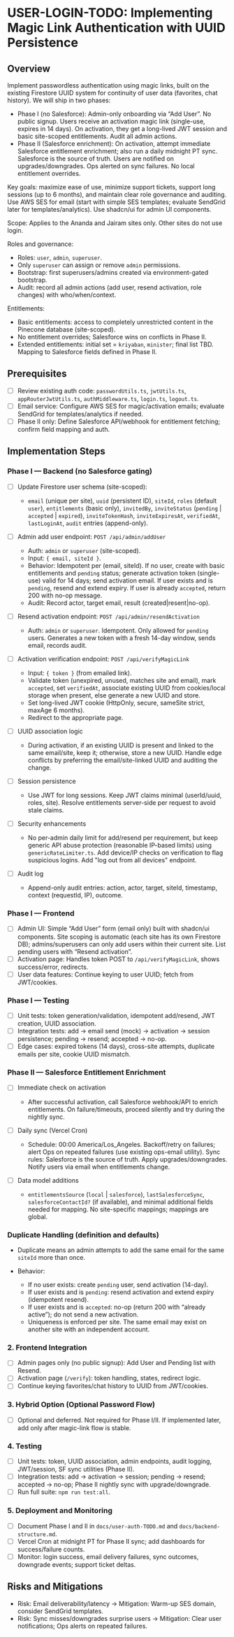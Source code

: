 # USER-LOGIN-TODO: Implementing Magic Link Authentication with UUID Persistence

## Overview

Implement passwordless authentication using magic links, built on the existing Firestore UUID system for continuity of
user data (favorites, chat history). We will ship in two phases:

- Phase I (no Salesforce): Admin-only onboarding via “Add User”. No public signup. Users receive an activation magic
  link (single-use, expires in 14 days). On activation, they get a long-lived JWT session and basic site-scoped
  entitlements. Audit all admin actions.
- Phase II (Salesforce enrichment): On activation, attempt immediate Salesforce entitlement enrichment; also run a daily
  midnight PT sync. Salesforce is the source of truth. Users are notified on upgrades/downgrades. Ops alerted on sync
  failures. No local entitlement overrides.

Key goals: maximize ease of use, minimize support tickets, support long sessions (up to 6 months), and maintain clear
role governance and auditing. Use AWS SES for email (start with simple SES templates; evaluate SendGrid later for
templates/analytics). Use shadcn/ui for admin UI components.

Scope: Applies to the Ananda and Jairam sites only. Other sites do not use login.

Roles and governance:

- Roles: `user`, `admin`, `superuser`.
- Only `superuser` can assign or remove `admin` permissions.
- Bootstrap: first superusers/admins created via environment-gated bootstrap.
- Audit: record all admin actions (add user, resend activation, role changes) with who/when/context.

Entitlements:

- Basic entitlements: access to completely unrestricted content in the Pinecone database (site-scoped).
- No entitlement overrides; Salesforce wins on conflicts in Phase II.
- Extended entitlements: initial set = `kriyaban`, `minister`; final list TBD. Mapping to Salesforce fields defined in
  Phase II.

## Prerequisites

- [ ] Review existing auth code: `passwordUtils.ts`, `jwtUtils.ts`, `appRouterJwtUtils.ts`, `authMiddleware.ts`,
      `login.ts`, `logout.ts`.
- [ ] Email service: Configure AWS SES for magic/activation emails; evaluate SendGrid for templates/analytics if needed.
- [ ] Phase II only: Define Salesforce API/webhook for entitlement fetching; confirm field mapping and auth.

## Implementation Steps

### Phase I — Backend (no Salesforce gating)

- [ ] Update Firestore user schema (site-scoped):

  - `email` (unique per site), `uuid` (persistent ID), `siteId`, `roles` (default `user`), `entitlements` (basic only),
    `invitedBy`, `inviteStatus` (`pending` | `accepted` | `expired`), `inviteTokenHash`, `inviteExpiresAt`,
    `verifiedAt`, `lastLoginAt`, `audit` entries (append-only).

- [ ] Admin add user endpoint: `POST /api/admin/addUser`

  - Auth: `admin` or `superuser` (site-scoped).
  - Input: `{ email, siteId }`.
  - Behavior: Idempotent per (email, siteId). If no user, create with basic entitlements and `pending` status; generate
    activation token (single-use) valid for 14 days; send activation email. If user exists and is `pending`, resend and
    extend expiry. If user is already `accepted`, return 200 with no-op message.
  - Audit: Record actor, target email, result (created|resent|no-op).

- [ ] Resend activation endpoint: `POST /api/admin/resendActivation`

  - Auth: `admin` or `superuser`. Idempotent. Only allowed for `pending` users. Generates a new token with a fresh
    14-day window, sends email, records audit.

- [ ] Activation verification endpoint: `POST /api/verifyMagicLink`

  - Input: `{ token }` (from emailed link).
  - Validate token (unexpired, unused, matches site and email), mark `accepted`, set `verifiedAt`, associate existing
    UUID from cookies/local storage when present, else generate a new UUID and store.
  - Set long-lived JWT cookie (HttpOnly, secure, sameSite strict, maxAge 6 months).
  - Redirect to the appropriate page.

- [ ] UUID association logic

  - During activation, if an existing UUID is present and linked to the same email/site, keep it; otherwise, store a new
    UUID. Handle edge conflicts by preferring the email/site-linked UUID and auditing the change.

- [ ] Session persistence

  - Use JWT for long sessions. Keep JWT claims minimal (userId/uuid, roles, site). Resolve entitlements server-side per
    request to avoid stale claims.

- [ ] Security enhancements

  - No per-admin daily limit for add/resend per requirement, but keep generic API abuse protection (reasonable IP-based
    limits) using `genericRateLimiter.ts`. Add device/IP checks on verification to flag suspicious logins. Add "log out
    from all devices" endpoint.

- [ ] Audit log

  - Append-only audit entries: action, actor, target, siteId, timestamp, context (requestId, IP), outcome.

### Phase I — Frontend

- [ ] Admin UI: Simple “Add User” form (email only) built with shadcn/ui components. Site scoping is automatic (each
      site has its own Firestore DB); admins/superusers can only add users within their current site. List pending users
      with “Resend activation”.
- [ ] Activation page: Handles token POST to `/api/verifyMagicLink`, shows success/error, redirects.
- [ ] User data features: Continue keying to user UUID; fetch from JWT/cookies.

### Phase I — Testing

- [ ] Unit tests: token generation/validation, idempotent add/resend, JWT creation, UUID association.
- [ ] Integration tests: add → email send (mock) → activation → session persistence; pending → resend; accepted → no-op.
- [ ] Edge cases: expired tokens (14 days), cross-site attempts, duplicate emails per site, cookie UUID mismatch.

### Phase II — Salesforce Entitlement Enrichment

- [ ] Immediate check on activation

  - After successful activation, call Salesforce webhook/API to enrich entitlements. On failure/timeouts, proceed
    silently and try during the nightly sync.

- [ ] Daily sync (Vercel Cron)

  - Schedule: 00:00 America/Los_Angeles. Backoff/retry on failures; alert Ops on repeated failures (use existing
    ops-email utility). Sync rules: Salesforce is the source of truth. Apply upgrades/downgrades. Notify users via email
    when entitlements change.

- [ ] Data model additions

  - `entitlementsSource` (`local` | `salesforce`), `lastSalesforceSync`, `salesforceContactId?` (if available), and
    minimal additional fields needed for mapping. No site-specific mappings; mappings are global.

### Duplicate Handling (definition and defaults)

- Duplicate means an admin attempts to add the same email for the same `siteId` more than once.
- Behavior:

  - If no user exists: create `pending` user, send activation (14-day).
  - If user exists and is `pending`: resend activation and extend expiry (idempotent resend).
  - If user exists and is `accepted`: no-op (return 200 with “already active”); do not send a new activation.
  - Uniqueness is enforced per site. The same email may exist on another site with an independent account.

### 2. Frontend Integration

- [ ] Admin pages only (no public signup): Add User and Pending list with Resend.
- [ ] Activation page (`/verify`): token handling, states, redirect logic.
- [ ] Continue keying favorites/chat history to UUID from JWT/cookies.

### 3. Hybrid Option (Optional Password Flow)

- [ ] Optional and deferred. Not required for Phase I/II. If implemented later, add only after magic-link flow is
      stable.

### 4. Testing

- [ ] Unit tests: token, UUID association, admin endpoints, audit logging, JWT/session, SF sync utilities (Phase II).
- [ ] Integration tests: add → activation → session; pending → resend; accepted → no-op; Phase II nightly sync with
      upgrade/downgrade.
- [ ] Run full suite: `npm run test:all`.

### 5. Deployment and Monitoring

- [ ] Document Phase I and II in `docs/user-auth-TODO.md` and `docs/backend-structure.md`.
- [ ] Vercel Cron at midnight PT for Phase II sync; add dashboards for success/failure counts.
- [ ] Monitor: login success, email delivery failures, sync outcomes, downgrade events; support ticket deltas.

## Risks and Mitigations

- Risk: Email deliverability/latency → Mitigation: Warm-up SES domain, consider SendGrid templates.
- Risk: Sync misses/downgrades surprise users → Mitigation: Clear user notifications; Ops alerts on repeated failures.
